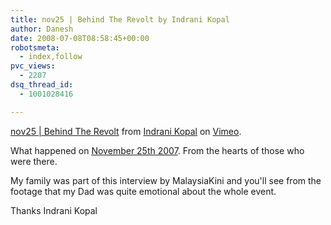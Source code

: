 ```yaml
---
title: nov25 | Behind The Revolt by Indrani Kopal
author: Danesh
date: 2008-07-08T08:58:45+00:00
robotsmeta:
  - index,follow
pvc_views:
  - 2207
dsq_thread_id:
  - 1001028416

---
```

  
[nov25 | Behind The Revolt][1] from [Indrani Kopal][2] on [Vimeo][3].

What happened on [November 25th 2007][4]. From the hearts of those who were there. 

My family was part of this interview by MalaysiaKini and you'll see from the footage that my Dad was quite emotional about the whole event.

Thanks Indrani Kopal

 [1]: http://www.vimeo.com/1300882?pg=embed&sec=1300882
 [2]: http://www.vimeo.com/user558743?pg=embed&sec=1300882
 [3]: http://vimeo.com?pg=embed&sec=1300882
 [4]: /posts/hindraf-proud-day-for-malaysian-indians/